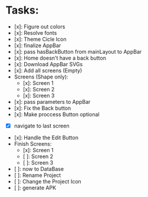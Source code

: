 # Tasks:

- [x]: Figure out colors
- [x]: Resolve fonts
- [x]: Theme Cicle Icon
- [x]: finalize AppBar
- [x]: pass hasBackButton from mainLayout to AppBar
- [x]: Home doesn't have a back button
- [x]: Download AppBar SVGs
- [x]: Add all screens (Empty)
- Screens (Shape only):
  - [x]: Screen 1
  - [x]: Screen 2
  - [x]: Screen 3
- [x]: pass parameters to AppBar
- [x]: Fix the Back button
- [x]: Make proccess Button optional
- [x] navigate to last screen
- [x]: Handle the Edit Button
- Finish Screens:
  - [x]: Screen 1
  - [ ]: Screen 2
  - [ ]: Screen 3
- [ ]: now to DataBase
- [ ]: Rename Project
- [ ]: Change the Project Icon
- [ ]: generate APK
